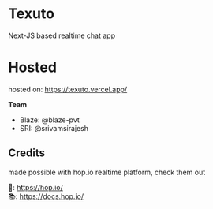 # Texuto
Next-JS based realtime chat app

# Hosted 
hosted on: https://texuto.vercel.app/

**Team**
<ul>
  <li>Blaze: @blaze-pvt</li>
  <li>SRI: @srivamsirajesh</li>
</ul>

## Credits

made possible with hop.io realtime platform, check them out

🗿: https://hop.io/ <br>
📚: https://docs.hop.io/
    
